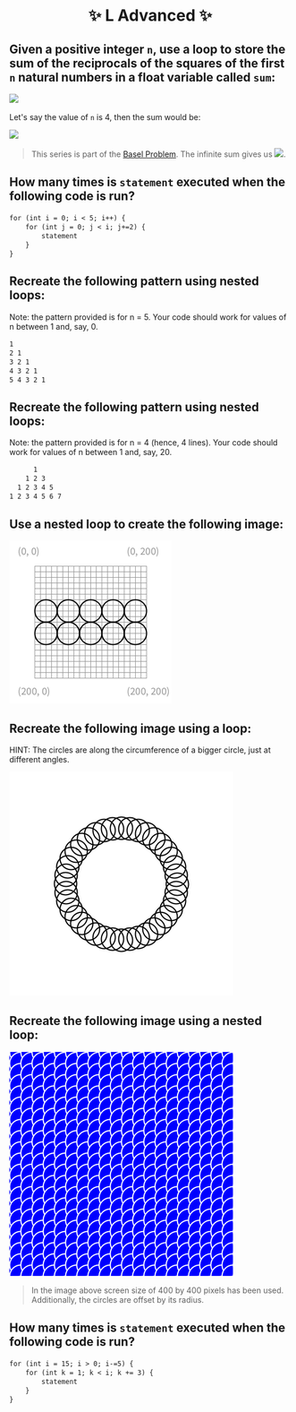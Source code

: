 <h1 align="center"> ✨ L Advanced ✨ </h1>

## Given a positive integer `n`, use a loop to store the sum of the reciprocals of the squares of the first `n` natural numbers in a float variable called `sum`:

<img src="https://render.githubusercontent.com/render/math?math=\frac{1}{1^2} %2b \frac{1}{2^2} %2b \frac{1}{3^2} %2b ... %2b \frac{1}{n^2}">

Let's say the value of `n` is 4, then the sum would be: 

<img src="https://render.githubusercontent.com/render/math?math=\frac{1}{1^2} %2b \frac{1}{2^2} %2b \frac{1}{3^2} %2b \frac{1}{4^2}">

> This series is part of the [Basel Problem](https://en.wikipedia.org/wiki/Basel_problem). The infinite sum gives us <img src="https://render.githubusercontent.com/render/math?math=\frac{\pi ^ 2}{6}">.

## How many times is `statement` executed when the following code is run?

```processing
for (int i = 0; i < 5; i++) {
    for (int j = 0; j < i; j+=2) {
        statement
    }
}
```

## Recreate the following pattern using nested loops:

Note: the pattern provided is for n = 5. Your code should work for values of n between 1 and, say, 0.

```
1
2 1
3 2 1
4 3 2 1
5 4 3 2 1
```

## Recreate the following pattern using nested loops:

Note: the pattern provided is for n = 4 (hence, 4 lines). Your code should work for values of n between 1 and, say, 20.

```
      1
    1 2 3
  1 2 3 4 5 
1 2 3 4 5 6 7
```

## Use a nested loop to create the following image:

<img src="./assets/L Advanced/rowsOfCircles.png" alt="rowsOfCircles.png" />

## Recreate the following image using a loop:

HINT: The circles are along the circumference of a bigger circle, just at different angles.

<img src="./assets/L Advanced/rings.png" alt="rings.png" />

## Recreate the following image using a nested loop:

<img src="./assets/L Advanced/overlappingCircles.png" alt="overlappingCircles.png" />

> In the image above screen size of 400 by 400 pixels has been used. Additionally, the circles are offset by its radius.

## How many times is `statement` executed when the following code is run?

```processing
for (int i = 15; i > 0; i-=5) {
    for (int k = 1; k < i; k += 3) {
        statement
    }
}
```
